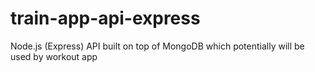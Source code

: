 # train-app-api-express
Node.js (Express) API built on top of MongoDB which potentially will be used by workout app
